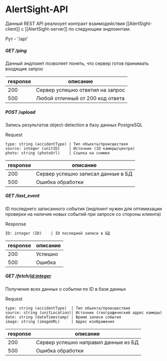 # AlertSight-API

Данный REST API реализует контракт взаимодействия [[AlertSight-client]] с [[AlertSight-server]] по следующим эндпоинтам:

Рут - '/api'
##### GET /ping
Данный эндпоинт позволяет понять, что сервер готов принимать входящие запрос

| response | описание                         |
| -------- | -------------------------------- |
| 200      | Сервер успешно ответил на запрос |
| 500      | Любой отличный от 200 код ответа |
##### POST /upload
Запись результатов object-detection в базу данных PostgreSQL

Request
```
type: string (accidentType) | Тип объекта/происшествия
source: integer (unitID)    | Источник (ID камеры/центра)
photo: string (photoUrl)    | Ссылка на снимок
```

| response | описание                           |
| -------- | ---------------------------------- |
| 200      | Сервер успешно записал данные в БД |
| 500      | Ошибка обработки                   |
##### GET /last_event
ID последнего записанного события (эндпоинт нужен для оптимизации проверки на наличие новых событий при запросе со стороны клиента)

Response
```
ID: integer (ID)    | ID последней записи в БД
```

| response | описание |
| -------- | -------- |
| 200      | Успешно  |
| 500      | Ошибка   |

##### GET /fetch/<id:integer>
Получение всех данных о событии по ID в базе данных

Request
```
type: string (accidentType)  | Тип объекта/происшествия
source: string (unitLocation)| Источник (географический адрес камеры)
date: string (dateTimestamp) | Время записи события
image: string (imageURL)     | Адрес изображения
```

| response | описание                             |
| -------- | ------------------------------------ |
| 200      | Сервер успешно направил данные из БД |
| 500      | Ошибка обработки                     |

